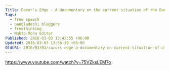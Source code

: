 ```yaml
---
Title: Razor's Edge - A documentary on the current situation of the Bangladeshi atheist bloggers
Tags:
  - free speech
  - bangladeshi bloggers
  - freethinking
  - Mukto-Mona Editor
Published: 2016-03-03 13:42:55 +06:00
Updated: 2016-03-03 13:56:39 +06:00
OldURL: 2016/03/03/razors-edge-a-documentary-on-current-situation-of-atheist-writers/
---
```


https://www.youtube.com/watch?v=75VZksLEM7o

